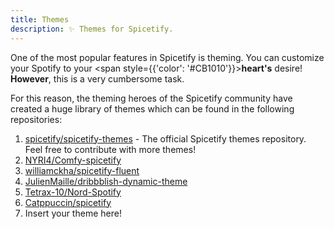```yaml
---
title: Themes
description: ✨ Themes for Spicetify.
---
```


One of the most popular features in Spicetify is theming.
You can customize your Spotify to your <span style={{'color': '#CB1010'}}>**heart's**</span> desire!
**However**, this is a very cumbersome task.

For this reason, the theming heroes of the Spicetify community have created a huge library of themes which can be found in the following repositories:

1. [spicetify/spicetify-themes](https://github.com/spicetify/spicetify-themes) - The official Spicetify themes repository. Feel free to contribute with more themes!
2. [NYRI4/Comfy-spicetify](https://github.com/NYRI4/Comfy-spicetify)
3. [williamckha/spicetify-fluent](https://github.com/williamckha/spicetify-fluent)
4. [JulienMaille/dribbblish-dynamic-theme](https://github.com/JulienMaille/dribbblish-dynamic-theme)
5. [Tetrax-10/Nord-Spotify](https://github.com/Tetrax-10/Nord-Spotify)
6. [Catppuccin/spicetify](https://github.com/catppuccin/spicetify)
7. Insert your theme here!

